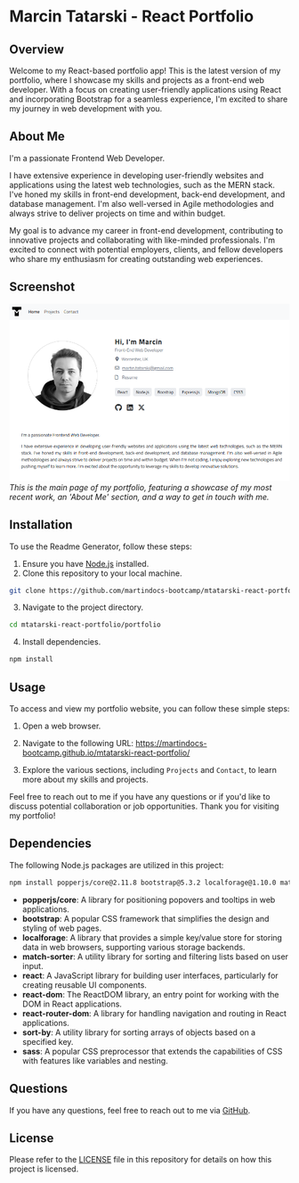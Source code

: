 # Marcin Tatarski - React Portfolio

## Overview

Welcome to my React-based portfolio app! This is the latest version of my portfolio, where I showcase my skills and projects as a front-end web developer. With a focus on creating user-friendly applications using React and incorporating Bootstrap for a seamless experience, I'm excited to share my journey in web development with you.

## About Me

I'm a passionate Frontend Web Developer. 

I have extensive experience in developing user-friendly websites and applications using the latest web technologies, such as the MERN stack. I've honed my skills in front-end development, back-end development, and database management. I'm also well-versed in Agile methodologies and always strive to deliver projects on time and within budget.

My goal is to advance my career in front-end development, contributing to innovative projects and collaborating with like-minded professionals. I'm excited to connect with potential employers, clients, and fellow developers who share my enthusiasm for creating outstanding web experiences.

## Screenshot

![Main Page](./portfolio/public/assets/images/portfolio-marcin-tatarski.png)
*This is the main page of my portfolio, featuring a showcase of my most recent work, an 'About Me' section, and a way to get in touch with me.*

## Installation

To use the Readme Generator, follow these steps:

1. Ensure you have [Node.js](https://nodejs.org) installed.
2. Clone this repository to your local machine.

```sh
git clone https://github.com/martindocs-bootcamp/mtatarski-react-portfolio.git
```

3. Navigate to the project directory.

```sh
cd mtatarski-react-portfolio/portfolio
```

4. Install dependencies.

```sh
npm install
```

## Usage

To access and view my portfolio website, you can follow these simple steps:

1. Open a web browser.

2. Navigate to the following URL: https://martindocs-bootcamp.github.io/mtatarski-react-portfolio/

3. Explore the various sections, including `Projects` and `Contact`, to learn more about my skills and projects.

Feel free to reach out to me if you have any questions or if you'd like to discuss potential collaboration or job opportunities. Thank you for visiting my portfolio!

## Dependencies

The following Node.js packages are utilized in this project:

```sh
npm install popperjs/core@2.11.8 bootstrap@5.3.2 localforage@1.10.0 match-sorter@6.3.3 react@18.2.0 react-dom@18.2.0 react-router-dom@6.21.3 sort-by@1.2.0 sass@1.70.0

```

- **popperjs/core**: A library for positioning popovers and tooltips in web applications.
- **bootstrap**: A popular CSS framework that simplifies the design and styling of web pages.
- **localforage**: A library that provides a simple key/value store for storing data in web browsers, supporting various storage backends.
- **match-sorter**: A utility library for sorting and filtering lists based on user input.
- **react**: A JavaScript library for building user interfaces, particularly for creating reusable UI components.
- **react-dom**: The ReactDOM library, an entry point for working with the DOM in React applications.
- **react-router-dom**: A library for handling navigation and routing in React applications.
- **sort-by**: A utility library for sorting arrays of objects based on a specified key.
- **sass**: A popular CSS preprocessor that extends the capabilities of CSS with features like variables and nesting.

## Questions
If you have any questions, feel free to reach out to me via [GitHub](https://github.com/martindocs).

## License

Please refer to the [LICENSE](./LICENSE.md) file in this repository for details on how this project is licensed.
